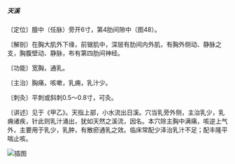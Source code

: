 ##### 天溪

〔定位〕膻中（任脉）旁开6寸，第4肋间隙中（图48）。

〔解剖〕在胸大肌外下缘，前锯肌中，深层有肋间内外肌，有胸外侧动、静脉之支，胸腹壁动、静脉，布有第四肋间神经。

〔功能〕宽胸，通乳。

〔主治〕胸痛，咳嗽，乳痈，乳汁少。

〔刺灸〕平刺或斜刺0.5～0.8寸，可灸。

〔讲述〕见于《甲乙》。天指上部，小水流出日溪。穴当乳旁外侧，主治乳少，乳痈诸疾，针此则乳汁涌出，犹如天然之溪流，因名。本穴除主胸中满痛，咳逆上气外，主要用于乳少，乳肿，有散瘀通乳之效。临床常配少泽治乳汁不足；配丰隆平喘止咳。

![插图](./img/图48.jpg)
